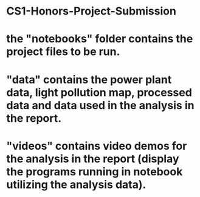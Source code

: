 # CS1-Honors-Project-Submission
# the "notebooks" folder contains the project files to be run.
# "data" contains the power plant data, light pollution map, processed data and data used in the analysis in the report.
# "videos" contains video demos for the analysis in the report (display the programs running in notebook utilizing the analysis data).
